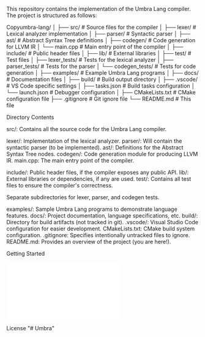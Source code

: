 This repository contains the implementation of the Umbra Lang compiler. The project is structured as follows:

Copyumbra-lang/
│
├── src/                    # Source files for the compiler
│   ├── lexer/              # Lexical analyzer implementation
│   ├── parser/             # Syntactic parser 
│   ├── ast/                # Abstract Syntax Tree definitions
│   ├── codegen/            # Code generation for LLVM IR
│   └── main.cpp            # Main entry point of the compiler
│
├── include/                # Public header files
│
├── lib/                    # External libraries
│
├── test/                   # Test files
│   ├── lexer_tests/        # Tests for the lexical analyzer
│   ├── parser_tests/       # Tests for the parser 
│   └── codegen_tests/      # Tests for code generation
│
├── examples/               # Example Umbra Lang programs
│
├── docs/                   # Documentation files
│
├── build/                  # Build output directory
│
├── .vscode/                # VS Code specific settings
│   ├── tasks.json          # Build tasks configuration
│   └── launch.json         # Debugger configuration
│
├── CMakeLists.txt          # CMake configuration file
├── .gitignore              # Git ignore file
└── README.md               # This file


Directory Contents

src/: Contains all the source code for the Umbra Lang compiler.

lexer/: Implementation of the lexical analyzer.
parser/: Will contain the syntactic parser (to be implemented).
ast/: Definitions for the Abstract Syntax Tree nodes.
codegen/: Code generation module for producing LLVM IR.
main.cpp: The main entry point of the compiler.


include/: Public header files, if the compiler exposes any public API.
lib/: External libraries or dependencies, if any are used.
test/: Contains all test files to ensure the compiler's correctness.

Separate subdirectories for lexer, parser, and codegen tests.


examples/: Sample Umbra Lang programs to demonstrate language features.
docs/: Project documentation, language specifications, etc.
build/: Directory for build artifacts (not tracked in git).
.vscode/: Visual Studio Code configuration for easier development.
CMakeLists.txt: CMake build system configuration.
.gitignore: Specifies intentionally untracked files to ignore.
README.md: Provides an overview of the project (you are here!).

Getting Started

![How to contribute](./HOW_TO_CONTRIBUTE.md)

License
"# Umbra" 
